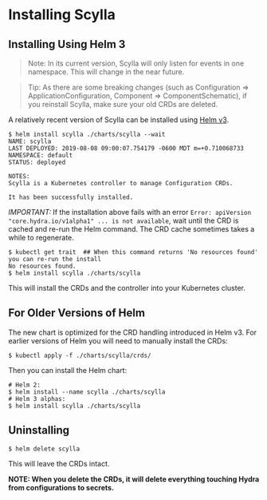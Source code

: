 # Installing Scylla

## Installing Using Helm 3

> Note: In its current version, Scylla will only listen for events in one namespace. This will change in the near future.
 
> Tip: As there are some breaking changes (such as Configuration => ApplicationConfiguration, Component => ComponentSchematic), if you reinstall Scylla, make sure your old CRDs are deleted.


A relatively recent version of Scylla can be installed using [Helm v3](https://github.com/helm/helm/releases).

```console
$ helm install scylla ./charts/scylla --wait
NAME: scylla
LAST DEPLOYED: 2019-08-08 09:00:07.754179 -0600 MDT m=+0.710068733
NAMESPACE: default
STATUS: deployed

NOTES:
Scylla is a Kubernetes controller to manage Configuration CRDs.

It has been successfully installed.
```

*IMPORTANT:* If the installation above fails with an error `Error: apiVersion "core.hydra.io/v1alpha1" ... is not available`, wait until the CRD is cached and re-run the Helm command. The CRD cache sometimes takes a while to regenerate. 

```console
$ kubectl get trait  ## When this command returns 'No resources found' you can re-run the install
No resources found.
$ helm install scylla ./charts/scylla
```

This will install the CRDs and the controller into your Kubernetes cluster.

## For Older Versions of Helm

The new chart is optimized for the CRD handling introduced in Helm v3. For earlier versions of Helm you will need to manually install the CRDs:

```console
$ kubectl apply -f ./charts/scylla/crds/
```

Then you can install the Helm chart:

```console
# Helm 2:
$ helm install --name scylla ./charts/scylla
# Helm 3 alphas:
$ helm install scylla ./charts/scylla
```

## Uninstalling

```console
$ helm delete scylla
```

This will leave the CRDs intact.

**NOTE: When you delete the CRDs, it will delete everything touching Hydra from configurations to secrets.**
